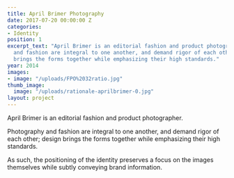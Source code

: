 ```yaml
---
title: April Brimer Photography
date: 2017-07-20 00:00:00 Z
categories:
- Identity
position: 1
excerpt_text: "April Brimer is an editorial fashion and product photographer. \n\nPhotography
  and fashion are integral to one another, and demand rigor of each other; design
  brings the forms together while emphasizing their high standards."
year: 2014
images:
- image: "/uploads/FPO%2032ratio.jpg"
thumb_image:
  image: "/uploads/rationale-aprilbrimer-0.jpg"
layout: project
---
```


April Brimer is an editorial fashion and product photographer.

Photography and fashion are integral to one another, and demand rigor of each other; design brings the forms together while emphasizing their high standards.

As such, the positioning of the identity preserves a focus on the images themselves while subtly conveying brand information.